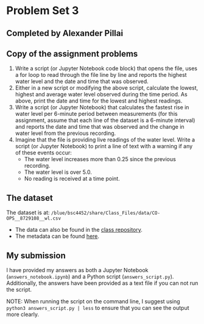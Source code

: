 # Problem Set 3

## Completed by Alexander Pillai

## Copy of the assignment problems
1. Write a script (or Jupyter Notebook code block) that opens the file, uses a for loop to read through the file line by line and reports the highest water level and the date and time that was observed.
1. Either in a new script or modifying the above script, calculate the lowest, highest and average water level observed during the time period. As above, print the date and time for the lowest and highest readings.
1. Write a script (or Jupyter Notebook) that calculates the fastest rise in water level per 6-minute period between measurements (for this assignment, assume that each line of the dataset is a 6-minute interval) and reports the date and time that was observed and the change in water level from the previous recording.
1. Imagine that the file is providing live readings of the water level. Write a script (or Jupyter Notebook) to print a line of text with a warning if any of these events occur:
    * The water level increases more than 0.25 since the previous recording.
    * The water level is over 5.0.
    * No reading is received at a time point.

## The dataset
The dataset is at: `/blue/bsc4452/share/Class_Files/data/CO-OPS__8729108__wl.csv`
 * The data can also be found in the [class repository](https://github.com/CompTools/Class_Files/blob/master/data/CO-OPS__8729108__wl.csv).
 * The metadata can be found [here](https://github.com/CompTools/Class_Files/blob/master/data/CO_OPS__wl_file.md).

## My submission
I have provided my answers as both a Jupyter Notebook (`answers_notebook.ipynb`) and a Python script (`answers_script.py`). Additionally, the answers have been provided as a text file if you can not run the script.

NOTE: When running the script on the command line, I suggest using `python3 answers_script.py | less` to ensure that you can see the output more clearly.
